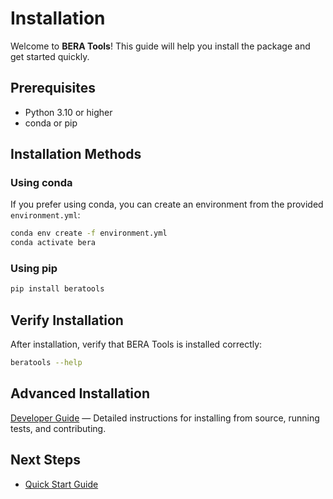 # Installation

Welcome to **BERA Tools**! This guide will help you install the package and get started quickly.

## Prerequisites

- Python 3.10 or higher
- conda or pip

## Installation Methods

### Using conda

If you prefer using conda, you can create an environment from the provided `environment.yml`:

```bash
conda env create -f environment.yml
conda activate bera
```

### Using pip

```bash
pip install beratools
```

## Verify Installation

After installation, verify that BERA Tools is installed correctly:

```bash
beratools --help
```

## Advanced Installation

[Developer Guide](../developer_guide.md) — Detailed instructions for installing from source, running tests, and contributing.

## Next Steps

- [Quick Start Guide](quick_start.md)
